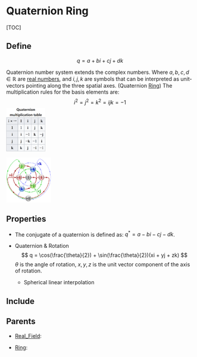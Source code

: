 # Quaternion Ring

[TOC]

## Define

$$
q = a + b i + c j + d k
$$

Quaternion number system extends the complex numbers. Where $a, b, c, d \in \mathbb R$ are [real numbers](./Real_Field.md), and $i, j, k$ are symbols that can be interpreted as unit-vectors pointing along the three spatial axes. (Quaternion [Ring](./Ring.md)) The multiplication rules for the basis elements are:
$$
i^2 = j^2 = k^2 = ijk = -1
$$
<img src="assets/image-20231026023813592.png" alt="image-20231026023813592" style="zoom:25%;" />

<img src="assets/Cayley_Q8_quaternion_multiplication_graph.svg" alt="Cayley_Q8_quaternion_multiplication_graph" style="width:120px;" />

## Properties

- The conjugate of a quaternion is defined as: $q^* = a - b i - c j - d k$.

- Quaternion & Rotation
  $$
  q = \cos(\frac{\theta}{2}) + \sin(\frac{\theta}{2})(xi + yj + zk)
  $$
  $\theta$ is the angle of rotation, $x, y, z$ is the unit vector component of the axis of rotation.

  - Spherical linear interpolation

## Include

## Parents

- [Real_Field](./Real_Field.md): 

- [Ring](./Ring.md): 


